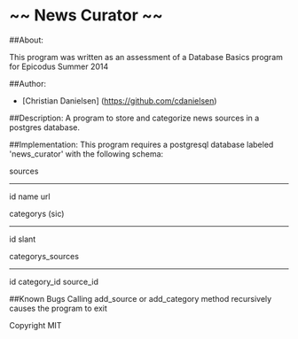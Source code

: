 ~~ News Curator ~~
=====================================

##About:

This program was written as an assessment of a Database Basics program for Epicodus Summer 2014

##Author:

* [Christian Danielsen] (https://github.com/cdanielsen)

##Description:
A program to store and categorize news sources in a postgres database.

##Implementation:
This program requires a postgresql database labeled 'news_curator' with the following schema:

sources
______
id
name
url

categorys (sic)
______
id
slant

categorys_sources
______
id
category_id
source_id

##Known Bugs
Calling add_source or add_category method recursively causes the program to exit


Copyright MIT
